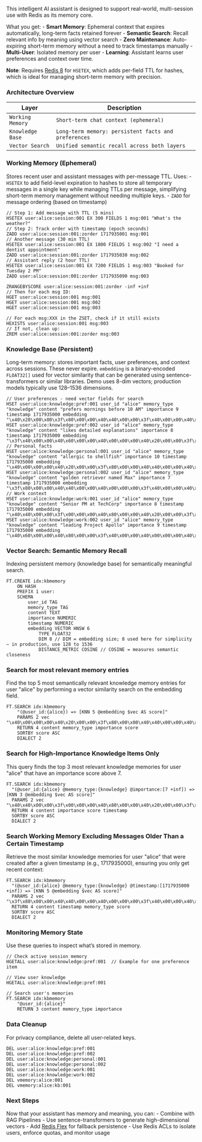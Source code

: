 This intelligent AI assistant is designed to support real-world, multi-session use with Redis as its memory core.

What you get:
    - **Smart Memory**: Ephemeral context that expires automatically, long-term facts retained forever
    - **Semantic Search**: Recall relevant info by meaning using vector search
    - **Zero Maintenance**: Auto-expiring short-term memory without a need to track timestamps manually
    - **Multi-User**: Isolated memory per user
    - **Learning**: Assistant learns user preferences and context over time.

**Note**: Requires [Redis 8](https://hub.docker.com/_/redis/tags) for `HSETEX`, which adds per-field TTL for hashes, which is ideal for managing short-term memory with precision.

### Architecture Overview
| Layer | Description |
| ---------- | ---------- |
| `Working Memory`| `Short-term chat context (ephemeral)` |
| `Knowledge Base` | `Long-term memory: persistent facts and preferences` |
| `Vector Search` | `Unified semantic recall across both layers` |

### Working Memory (Ephemeral)
Stores recent user and assistant messages with per-message TTL. Uses:
    - `HSETEX` to add field-level expiration to hashes to store all temporary messages in a single key while managing TTLs per message, simplifying short-term memory management without needing multiple keys.
    - `ZADD` for message ordering (based on timestamp)

```redis:[run_confirmation=true] Recent conversations with TTL based on importance
// Step 1: Add message with TTL (5 mins)
HSETEX user:alice:session:001 EX 300 FIELDS 1 msg:001 "What's the weather?"
// Step 2: Track order with timestamp (epoch seconds)
ZADD user:alice:session:001:zorder 1717935001 msg:001
// Another message (30 min TTL)
HSETEX user:alice:session:001 EX 1800 FIELDS 1 msg:002 "I need a dentist appointment"
ZADD user:alice:session:001:zorder 1717935030 msg:002
// Assistant reply (2 hour TTL)
HSETEX user:alice:session:001 EX 7200 FIELDS 1 msg:003 "Booked for Tuesday 2 PM"
ZADD user:alice:session:001:zorder 1717935090 msg:003
```

```redis:[run_confirmation=true] Reading the session in order
ZRANGEBYSCORE user:alice:session:001:zorder -inf +inf
// Then for each msg ID:
HGET user:alice:session:001 msg:001
HGET user:alice:session:001 msg:002
HGET user:alice:session:001 msg:003
```

```redis:[run_confirmation=true] ZSET cleanup (recommended in background):
// For each msg:XXX in the ZSET, check if it still exists
HEXISTS user:alice:session:001 msg:003
// If not, clean up:
ZREM user:alice:session:001:zorder msg:003
```

### Knowledge Base (Persistent)
Long-term memory: stores important facts, user preferences, and context across sessions. These never expire.
`embedding` is a binary-encoded `FLOAT32[]` used for vector similarity that can be generated using sentence-transformers or similar libraries. Demo uses 8-dim vectors; production models typically use 128–1536 dimensions.

```redis:[run_confirmation=true] Important user information that never expires
// User preferences - need vector fields for search
HSET user:alice:knowledge:pref:001 user_id "alice" memory_type "knowledge" content "prefers mornings before 10 AM" importance 9 timestamp 1717935000 embedding "\x40\x20\x00\x00\x3f\x80\x00\x00\x40\x40\x00\x00\x3f\x40\x00\x00\x40\x60\x00\x00\x40\x00\x00\x00\x3f\x00\x00\x00\x40\x80\x00\x00"
HSET user:alice:knowledge:pref:002 user_id "alice" memory_type "knowledge" content "likes detailed explanations" importance 8 timestamp 1717935000 embedding "\x3f\x40\x00\x00\x40\x60\x00\x00\x40\x00\x00\x00\x40\x20\x00\x00\x3f\x80\x00\x00\x40\x40\x00\x00\x40\x80\x00\x00\x3f\x00\x00\x00"
// Personal facts
HSET user:alice:knowledge:personal:001 user_id "alice" memory_type "knowledge" content "allergic to shellfish" importance 10 timestamp 1717935000 embedding "\x40\x00\x00\x00\x40\x20\x00\x00\x3f\x80\x00\x00\x40\x40\x00\x00\x40\x60\x00\x00\x3f\x40\x00\x00\x40\x80\x00\x00\x3f\x00\x00\x00"
HSET user:alice:knowledge:personal:002 user_id "alice" memory_type "knowledge" content "golden retriever named Max" importance 7 timestamp 1717935000 embedding "\x3f\x80\x00\x00\x40\x40\x00\x00\x40\x00\x00\x00\x3f\x40\x00\x00\x40\x80\x00\x00\x40\x20\x00\x00\x3f\x00\x00\x00\x40\x60\x00\x00"
// Work context
HSET user:alice:knowledge:work:001 user_id "alice" memory_type "knowledge" content "Senior PM at TechCorp" importance 8 timestamp 1717935000 embedding "\x40\x40\x00\x00\x3f\x00\x00\x00\x40\x80\x00\x00\x40\x20\x00\x00\x3f\x80\x00\x00\x40\x60\x00\x00\x40\x00\x00\x00\x3f\x40\x00\x00"
HSET user:alice:knowledge:work:002 user_id "alice" memory_type "knowledge" content "leading Project Apollo" importance 9 timestamp 1717935000 embedding "\x40\x60\x00\x00\x40\x80\x00\x00\x3f\x40\x00\x00\x40\x00\x00\x00\x40\x20\x00\x00\x3f\x80\x00\x00\x40\x40\x00\x00\x3f\x00\x00\x00"
```

### Vector Search: Semantic Memory Recall
Indexing persistent memory (knowledge base) for semantically meaningful search.

```redis:[run_confirmation=true] Create a vector index
FT.CREATE idx:kbmemory
    ON HASH
    PREFIX 1 user:
    SCHEMA
        user_id TAG
        memory_type TAG
        content TEXT
        importance NUMERIC
        timestamp NUMERIC
        embedding VECTOR HNSW 6
            TYPE FLOAT32
            DIM 8 // DIM = embedding size; 8 used here for simplicity — in production, use 128 to 1536
            DISTANCE_METRIC COSINE // COSINE = measures semantic closeness
```

### Search for most relevant memory entries
Find the top 5 most semantically relevant knowledge memory entries for user "alice" by performing a vector similarity search on the embedding field.

```redis:[run_confirmation=false] Find top 5 related messages by meaning
FT.SEARCH idx:kbmemory 
    "(@user_id:{alice}) => [KNN 5 @embedding $vec AS score]" 
    PARAMS 2 vec "\x40\x00\x00\x00\x40\x20\x00\x00\x3f\x80\x00\x00\x40\x40\x00\x00\x40\x60\x00\x00\x3f\x40\x00\x00\x40\x80\x00\x00\x3f\x00\x00\x00"
    RETURN 4 content memory_type importance score
    SORTBY score ASC
    DIALECT 2
```

### Search for High-Importance Knowledge Items Only
This query finds the top 3 most relevant knowledge memories for user "alice" that have an importance score above 7.

```redis:[run_confirmation=false] Knowledge-only search
FT.SEARCH idx:kbmemory
  "(@user_id:{alice} @memory_type:{knowledge} @importance:[7 +inf]) => [KNN 3 @embedding $vec AS score]"
  PARAMS 2 vec "\x40\x40\x00\x00\x3f\x00\x00\x00\x40\x80\x00\x00\x40\x20\x00\x00\x3f\x80\x00\x00\x40\x60\x00\x00\x40\x00\x00\x00\x3f\x40\x00\x00"
  RETURN 4 content importance score timestamp
  SORTBY score ASC
  DIALECT 2
```

### Search Working Memory Excluding Messages Older Than a Certain Timestamp
Retrieve the most similar knowledge memories for user "alice" that were created after a given timestamp (e.g., 1717935000), ensuring you only get recent context:
```redis:[run_confirmation=false] Session-only search
FT.SEARCH idx:kbmemory
  "(@user_id:{alice} @memory_type:{knowledge} @timestamp:[1717935000 +inf]) => [KNN 5 @embedding $vec AS score]"
  PARAMS 2 vec "\x3f\x80\x00\x00\x40\x40\x00\x00\x40\x00\x00\x00\x3f\x40\x00\x00\x40\x80\x00\x00\x40\x20\x00\x00\x3f\x00\x00\x00\x40\x60\x00\x00"
  RETURN 4 content timestamp memory_type score
  SORTBY score ASC
  DIALECT 2
```

### Monitoring Memory State
Use these queries to inspect what’s stored in memory.

```redis:[run_confirmation=false] Check memory state
// Check active session memory
HGETALL user:alice:knowledge:pref:001  // Example for one preference item

// View user knowledge
HGETALL user:alice:knowledge:pref:001

// Search user's memories
FT.SEARCH idx:kbmemory
    "@user_id:{alice}"
    RETURN 3 content memory_type importance
```

### Data Cleanup

For privacy compliance, delete all user-related keys.

```redis:[run_confirmation=true] Complete user removal
DEL user:alice:knowledge:pref:001
DEL user:alice:knowledge:pref:002
DEL user:alice:knowledge:personal:001
DEL user:alice:knowledge:personal:002
DEL user:alice:knowledge:work:001
DEL user:alice:knowledge:work:002
DEL vmemory:alice:001
DEL vmemory:alice:kb:001
```

### Next Steps
Now that your assistant has memory and meaning, you can:
    - Combine with RAG Pipelines
    - Use sentence-transformers to generate high-dimensional vectors
    - Add [Redis Flex](https://redis.io/solutions/flex/?utm_source=redisinsight&utm_medium=app&utm_campaign=tutorials) for fallback persistence
    - Use Redis ACLs to isolate users, enforce quotas, and monitor usage
